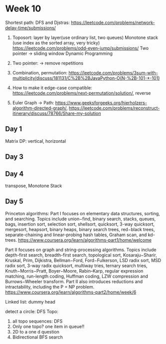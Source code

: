 # Week 10

Shortest path: DFS and Djstras: https://leetcode.com/problems/network-delay-time/submissions/
1. Toposort: layer by layer(use ordinary list, two queues) 
Monotone stack (use index as the sorted array, very tricky) https://leetcode.com/problems/odd-even-jump/submissions/
Two pointer -> sliding window
Dynamic Programming
1. Two pointer: -> remove repetitions
2. Combination, permutation: https://leetcode.com/problems/3sum-with-multiplicity/discuss/181131/C%2B%2BJavaPython-O(N-%2B-101-*-101)
3. How to make it edge-case compatible: https://leetcode.com/problems/next-permutation/solution/, reverse

1. Euler Graph -> Path: https://www.geeksforgeeks.org/hierholzers-algorithm-directed-graph/, https://leetcode.com/problems/reconstruct-itinerary/discuss/78766/Share-my-solution

## Day 1
Matrix DP: vertical, horizontal

## Day 3

## Day 4
transpose, Monotone Stack
## Day 5

Princeton algorithms:
Part I focuses on elementary data structures, sorting, and searching. Topics include union−find, binary search, stacks, queues, bags, insertion sort, selection sort, shellsort, quicksort, 3-way quicksort, mergesort, heapsort, binary heaps, binary search trees, red−black trees, separate-chaining and linear-probing hash tables, Graham scan, and kd-trees.
https://www.coursera.org/learn/algorithms-part1/home/welcome


Part II focuses on graph and string-processing algorithms. Topics include depth-first search, breadth-first search, topological sort, Kosaraju−Sharir, Kruskal, Prim, Dijkistra, Bellman−Ford, Ford−Fulkerson, LSD radix sort, MSD radix sort, 3-way radix quicksort, multiway tries, ternary search tries, Knuth−Morris−Pratt, Boyer−Moore, Rabin–Karp, regular expression matching, run-length coding, Huffman coding, LZW compression and Burrows−Wheeler transform. Part II also introduces reductions and intractability, including the P = NP problem.
https://www.coursera.org/learn/algorithms-part2/home/week/6


Linked list: dummy head

detect a circle: DFS
Topo:
1. all topo sequences: DFS
2. Only one topo? one item in queue!!
3. 2D to a one d question
4. Bidirectional BFS search



